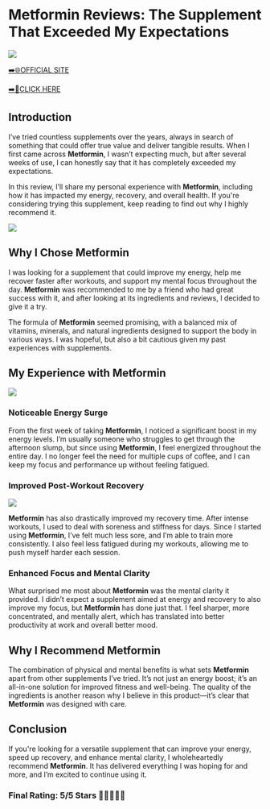 # **Metformin Reviews**: The Supplement That Exceeded My Expectations

[![](https://static.vecteezy.com/system/resources/thumbnails/019/896/014/small/buy-now-gradient-button-with-cart-symbol-buy-now-illustration-png.png)](https://edetoop.top/lander/sugarpreland-1/betteru.html) 

[➡️🌐OFFICIAL SITE](https://edetoop.top/lander/sugarpreland-1/betteru.html) 

[➡️🔗CLICK HERE](https://edetoop.top/lander/sugarpreland-1/betteru.html) 


## Introduction

I’ve tried countless supplements over the years, always in search of something that could offer true value and deliver tangible results. When I first came across **Metformin**, I wasn’t expecting much, but after several weeks of use, I can honestly say that it has completely exceeded my expectations.

In this review, I’ll share my personal experience with **Metformin**, including how it has impacted my energy, recovery, and overall health. If you're considering trying this supplement, keep reading to find out why I highly recommend it.

[![](https://wallpapers.com/images/hd/red-order-now-button-udg4jcj4arvn8b0n-2.png)](https://edetoop.top/lander/sugarpreland-1/betteru.html)  

## Why I Chose **Metformin**

I was looking for a supplement that could improve my energy, help me recover faster after workouts, and support my mental focus throughout the day. **Metformin** was recommended to me by a friend who had great success with it, and after looking at its ingredients and reviews, I decided to give it a try.

The formula of **Metformin** seemed promising, with a balanced mix of vitamins, minerals, and natural ingredients designed to support the body in various ways. I was hopeful, but also a bit cautious given my past experiences with supplements.

## My Experience with **Metformin**

[![](https://static.vecteezy.com/system/resources/thumbnails/019/896/014/small/buy-now-gradient-button-with-cart-symbol-buy-now-illustration-png.png)](https://edetoop.top/lander/sugarpreland-1/betteru.html)

### Noticeable Energy Surge

From the first week of taking **Metformin**, I noticed a significant boost in my energy levels. I’m usually someone who struggles to get through the afternoon slump, but since using **Metformin**, I feel energized throughout the entire day. I no longer feel the need for multiple cups of coffee, and I can keep my focus and performance up without feeling fatigued.

### Improved Post-Workout Recovery

[![](https://wallpapers.com/images/hd/red-order-now-button-udg4jcj4arvn8b0n-2.png)](https://edetoop.top/lander/sugarpreland-1/betteru.html)  

**Metformin** has also drastically improved my recovery time. After intense workouts, I used to deal with soreness and stiffness for days. Since I started using **Metformin**, I’ve felt much less sore, and I’m able to train more consistently. I also feel less fatigued during my workouts, allowing me to push myself harder each session.

### Enhanced Focus and Mental Clarity

What surprised me most about **Metformin** was the mental clarity it provided. I didn’t expect a supplement aimed at energy and recovery to also improve my focus, but **Metformin** has done just that. I feel sharper, more concentrated, and mentally alert, which has translated into better productivity at work and overall better mood.

## Why I Recommend **Metformin**

The combination of physical and mental benefits is what sets **Metformin** apart from other supplements I’ve tried. It’s not just an energy boost; it’s an all-in-one solution for improved fitness and well-being. The quality of the ingredients is another reason why I believe in this product—it’s clear that **Metformin** was designed with care.

## Conclusion

If you're looking for a versatile supplement that can improve your energy, speed up recovery, and enhance mental clarity, I wholeheartedly recommend **Metformin**. It has delivered everything I was hoping for and more, and I’m excited to continue using it.

### Final Rating: 5/5 Stars 🌟🌟🌟🌟🌟
